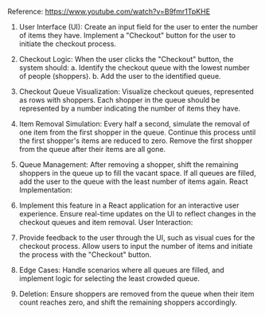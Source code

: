 Reference: https://www.youtube.com/watch?v=B9fmr1TpKHE

1. User Interface (UI):
Create an input field for the user to enter the number of items they have.
Implement a "Checkout" button for the user to initiate the checkout process.

2. Checkout Logic:
When the user clicks the "Checkout" button, the system should:
a. Identify the checkout queue with the lowest number of people (shoppers).
b. Add the user to the identified queue.

3. Checkout Queue Visualization:
Visualize checkout queues, represented as rows with shoppers.
Each shopper in the queue should be represented by a number indicating the number of items they have.

4. Item Removal Simulation:
Every half a second, simulate the removal of one item from the first shopper in the queue.
Continue this process until the first shopper's items are reduced to zero.
Remove the first shopper from the queue after their items are all gone.

5. Queue Management:
After removing a shopper, shift the remaining shoppers in the queue up to fill the vacant space.
If all queues are filled, add the user to the queue with the least number of items again.
React Implementation:

6. Implement this feature in a React application for an interactive user experience.
Ensure real-time updates on the UI to reflect changes in the checkout queues and item removal.
User Interaction:

7. Provide feedback to the user through the UI, such as visual cues for the checkout process.
Allow users to input the number of items and initiate the process with the "Checkout" button.

8. Edge Cases:
Handle scenarios where all queues are filled, and implement logic for selecting the least crowded queue.

9. Deletion:
Ensure shoppers are removed from the queue when their item count reaches zero, and shift the remaining shoppers accordingly.
